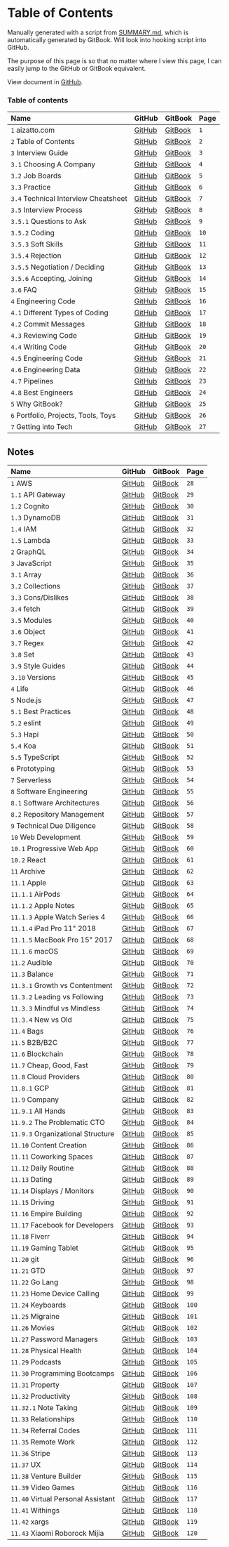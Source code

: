 # Table of Contents

Manually generated with a script from [SUMMARY.md](https://github.com/aizatto/gitbook-public/blob/master/SUMMARY.md), which is automatically generated by GitBook. Will look into hooking script into GitHub.

The purpose of this page is so that no matter where I view this page, I can easily jump to the GitHub or GitBook equivalent.

View document in [GitHub](https://github.com/aizatto/gitbook-public/blob/master/table-of-contents.md).

### Table of contents

| Name | GitHub | GitBook | Page |
| :--- | :--- | :--- | :--- |
| `1` aizatto.com | [GitHub](https://github.com/aizatto/gitbook-public/blob/master/README.md) | [GitBook](https://www.aizatto.com/README.md) | `1` |
| `2` Table of Contents | [GitHub](https://github.com/aizatto/gitbook-public/blob/master/table-of-contents.md) | [GitBook](https://www.aizatto.com/table-of-contents.md) | `2` |
| `3` Interview Guide | [GitHub](https://github.com/aizatto/gitbook-public/blob/master/interview-guide/README.md) | [GitBook](https://www.aizatto.com/interview-guide/README.md) | `3` |
| `3.1` Choosing A Company | [GitHub](https://github.com/aizatto/gitbook-public/blob/master/interview-guide/choosing-a-company.md) | [GitBook](https://www.aizatto.com/interview-guide/choosing-a-company.md) | `4` |
| `3.2` Job Boards | [GitHub](https://github.com/aizatto/gitbook-public/blob/master/interview-guide/job-boards.md) | [GitBook](https://www.aizatto.com/interview-guide/job-boards.md) | `5` |
| `3.3` Practice | [GitHub](https://github.com/aizatto/gitbook-public/blob/master/interview-guide/practice.md) | [GitBook](https://www.aizatto.com/interview-guide/practice.md) | `6` |
| `3.4` Technical Interview Cheatsheet | [GitHub](https://github.com/aizatto/gitbook-public/blob/master/interview-guide/technical-interview-cheatsheet.md) | [GitBook](https://www.aizatto.com/interview-guide/technical-interview-cheatsheet.md) | `7` |
| `3.5` Interview Process | [GitHub](https://github.com/aizatto/gitbook-public/blob/master/interview-guide/interview-process/README.md) | [GitBook](https://www.aizatto.com/interview-guide/interview-process/README.md) | `8` |
| `3.5.1` Questions to Ask | [GitHub](https://github.com/aizatto/gitbook-public/blob/master/interview-guide/interview-process/questions-to-ask.md) | [GitBook](https://www.aizatto.com/interview-guide/interview-process/questions-to-ask.md) | `9` |
| `3.5.2` Coding | [GitHub](https://github.com/aizatto/gitbook-public/blob/master/interview-guide/interview-process/coding.md) | [GitBook](https://www.aizatto.com/interview-guide/interview-process/coding.md) | `10` |
| `3.5.3` Soft Skills | [GitHub](https://github.com/aizatto/gitbook-public/blob/master/interview-guide/interview-process/soft-skills.md) | [GitBook](https://www.aizatto.com/interview-guide/interview-process/soft-skills.md) | `11` |
| `3.5.4` Rejection | [GitHub](https://github.com/aizatto/gitbook-public/blob/master/interview-guide/interview-process/rejection.md) | [GitBook](https://www.aizatto.com/interview-guide/interview-process/rejection.md) | `12` |
| `3.5.5` Negotiation / Deciding | [GitHub](https://github.com/aizatto/gitbook-public/blob/master/interview-guide/interview-process/negotiation.md) | [GitBook](https://www.aizatto.com/interview-guide/interview-process/negotiation.md) | `13` |
| `3.5.6` Accepting, Joining | [GitHub](https://github.com/aizatto/gitbook-public/blob/master/interview-guide/interview-process/accepting.md) | [GitBook](https://www.aizatto.com/interview-guide/interview-process/accepting.md) | `14` |
| `3.6` FAQ | [GitHub](https://github.com/aizatto/gitbook-public/blob/master/interview-guide/faq.md) | [GitBook](https://www.aizatto.com/interview-guide/faq.md) | `15` |
| `4` Engineering Code | [GitHub](https://github.com/aizatto/gitbook-public/blob/master/engineering-code/README.md) | [GitBook](https://www.aizatto.com/engineering-code/README.md) | `16` |
| `4.1` Different Types of Coding | [GitHub](https://github.com/aizatto/gitbook-public/blob/master/engineering-code/different-types-of-coding.md) | [GitBook](https://www.aizatto.com/engineering-code/different-types-of-coding.md) | `17` |
| `4.2` Commit Messages | [GitHub](https://github.com/aizatto/gitbook-public/blob/master/engineering-code/commit-messages.md) | [GitBook](https://www.aizatto.com/engineering-code/commit-messages.md) | `18` |
| `4.3` Reviewing Code | [GitHub](https://github.com/aizatto/gitbook-public/blob/master/engineering-code/reviewing-code.md) | [GitBook](https://www.aizatto.com/engineering-code/reviewing-code.md) | `19` |
| `4.4` Writing Code | [GitHub](https://github.com/aizatto/gitbook-public/blob/master/engineering-code/writing-code.md) | [GitBook](https://www.aizatto.com/engineering-code/writing-code.md) | `20` |
| `4.5` Engineering Code | [GitHub](https://github.com/aizatto/gitbook-public/blob/master/engineering-code/engineering-code-1.md) | [GitBook](https://www.aizatto.com/engineering-code/engineering-code-1.md) | `21` |
| `4.6` Engineering Data | [GitHub](https://github.com/aizatto/gitbook-public/blob/master/engineering-code/engineering-data.md) | [GitBook](https://www.aizatto.com/engineering-code/engineering-data.md) | `22` |
| `4.7` Pipelines | [GitHub](https://github.com/aizatto/gitbook-public/blob/master/engineering-code/pipelines.md) | [GitBook](https://www.aizatto.com/engineering-code/pipelines.md) | `23` |
| `4.8` Best Engineers | [GitHub](https://github.com/aizatto/gitbook-public/blob/master/engineering-code/best-engineers.md) | [GitBook](https://www.aizatto.com/engineering-code/best-engineers.md) | `24` |
| `5` Why GitBook? | [GitHub](https://github.com/aizatto/gitbook-public/blob/master/why-gitbook.md) | [GitBook](https://www.aizatto.com/why-gitbook.md) | `25` |
| `6` Portfolio, Projects, Tools, Toys | [GitHub](https://github.com/aizatto/gitbook-public/blob/master/projects-tools-toys.md) | [GitBook](https://www.aizatto.com/projects-tools-toys.md) | `26` |
| `7` Getting into Tech | [GitHub](https://github.com/aizatto/gitbook-public/blob/master/getting-into-tech.md) | [GitBook](https://www.aizatto.com/getting-into-tech.md) | `27` |

## Notes

| Name | GitHub | GitBook | Page |
| :--- | :--- | :--- | :--- |
| `1` AWS | [GitHub](https://github.com/aizatto/gitbook-public/blob/master/notes/aws/README.md) | [GitBook](https://www.aizatto.com/notes/aws/README.md) | `28` |
| `1.1` API Gateway | [GitHub](https://github.com/aizatto/gitbook-public/blob/master/notes/aws/api-gateway.md) | [GitBook](https://www.aizatto.com/notes/aws/api-gateway.md) | `29` |
| `1.2` Cognito | [GitHub](https://github.com/aizatto/gitbook-public/blob/master/notes/aws/cognito.md) | [GitBook](https://www.aizatto.com/notes/aws/cognito.md) | `30` |
| `1.3` DynamoDB | [GitHub](https://github.com/aizatto/gitbook-public/blob/master/notes/aws/dynamodb.md) | [GitBook](https://www.aizatto.com/notes/aws/dynamodb.md) | `31` |
| `1.4` IAM | [GitHub](https://github.com/aizatto/gitbook-public/blob/master/notes/aws/iam.md) | [GitBook](https://www.aizatto.com/notes/aws/iam.md) | `32` |
| `1.5` Lambda | [GitHub](https://github.com/aizatto/gitbook-public/blob/master/notes/aws/lambda.md) | [GitBook](https://www.aizatto.com/notes/aws/lambda.md) | `33` |
| `2` GraphQL | [GitHub](https://github.com/aizatto/gitbook-public/blob/master/notes/graphql.md) | [GitBook](https://www.aizatto.com/notes/graphql.md) | `34` |
| `3` JavaScript | [GitHub](https://github.com/aizatto/gitbook-public/blob/master/notes/javascript/README.md) | [GitBook](https://www.aizatto.com/notes/javascript/README.md) | `35` |
| `3.1` Array | [GitHub](https://github.com/aizatto/gitbook-public/blob/master/notes/javascript/array.md) | [GitBook](https://www.aizatto.com/notes/javascript/array.md) | `36` |
| `3.2` Collections | [GitHub](https://github.com/aizatto/gitbook-public/blob/master/notes/javascript/collections.md) | [GitBook](https://www.aizatto.com/notes/javascript/collections.md) | `37` |
| `3.3` Cons/Dislikes | [GitHub](https://github.com/aizatto/gitbook-public/blob/master/notes/javascript/cons-dislikes.md) | [GitBook](https://www.aizatto.com/notes/javascript/cons-dislikes.md) | `38` |
| `3.4` fetch | [GitHub](https://github.com/aizatto/gitbook-public/blob/master/notes/javascript/fetch.md) | [GitBook](https://www.aizatto.com/notes/javascript/fetch.md) | `39` |
| `3.5` Modules | [GitHub](https://github.com/aizatto/gitbook-public/blob/master/notes/javascript/modules.md) | [GitBook](https://www.aizatto.com/notes/javascript/modules.md) | `40` |
| `3.6` Object | [GitHub](https://github.com/aizatto/gitbook-public/blob/master/notes/javascript/object.md) | [GitBook](https://www.aizatto.com/notes/javascript/object.md) | `41` |
| `3.7` Regex | [GitHub](https://github.com/aizatto/gitbook-public/blob/master/notes/javascript/regex.md) | [GitBook](https://www.aizatto.com/notes/javascript/regex.md) | `42` |
| `3.8` Set | [GitHub](https://github.com/aizatto/gitbook-public/blob/master/notes/javascript/set.md) | [GitBook](https://www.aizatto.com/notes/javascript/set.md) | `43` |
| `3.9` Style Guides | [GitHub](https://github.com/aizatto/gitbook-public/blob/master/notes/javascript/style-guides.md) | [GitBook](https://www.aizatto.com/notes/javascript/style-guides.md) | `44` |
| `3.10` Versions | [GitHub](https://github.com/aizatto/gitbook-public/blob/master/notes/javascript/versions.md) | [GitBook](https://www.aizatto.com/notes/javascript/versions.md) | `45` |
| `4` Life | [GitHub](https://github.com/aizatto/gitbook-public/blob/master/notes/success.md) | [GitBook](https://www.aizatto.com/notes/success.md) | `46` |
| `5` Node.js | [GitHub](https://github.com/aizatto/gitbook-public/blob/master/notes/node.js/README.md) | [GitBook](https://www.aizatto.com/notes/node.js/README.md) | `47` |
| `5.1` Best Practices | [GitHub](https://github.com/aizatto/gitbook-public/blob/master/notes/node.js/best-practices.md) | [GitBook](https://www.aizatto.com/notes/node.js/best-practices.md) | `48` |
| `5.2` eslint | [GitHub](https://github.com/aizatto/gitbook-public/blob/master/notes/node.js/eslint.md) | [GitBook](https://www.aizatto.com/notes/node.js/eslint.md) | `49` |
| `5.3` Hapi | [GitHub](https://github.com/aizatto/gitbook-public/blob/master/notes/node.js/hapi.md) | [GitBook](https://www.aizatto.com/notes/node.js/hapi.md) | `50` |
| `5.4` Koa | [GitHub](https://github.com/aizatto/gitbook-public/blob/master/notes/node.js/koa.md) | [GitBook](https://www.aizatto.com/notes/node.js/koa.md) | `51` |
| `5.5` TypeScript | [GitHub](https://github.com/aizatto/gitbook-public/blob/master/notes/node.js/typescript.md) | [GitBook](https://www.aizatto.com/notes/node.js/typescript.md) | `52` |
| `6` Prototyping | [GitHub](https://github.com/aizatto/gitbook-public/blob/master/notes/prototyping.md) | [GitBook](https://www.aizatto.com/notes/prototyping.md) | `53` |
| `7` Serverless | [GitHub](https://github.com/aizatto/gitbook-public/blob/master/notes/serverless.md) | [GitBook](https://www.aizatto.com/notes/serverless.md) | `54` |
| `8` Software Engineering | [GitHub](https://github.com/aizatto/gitbook-public/blob/master/notes/software-engineering/README.md) | [GitBook](https://www.aizatto.com/notes/software-engineering/README.md) | `55` |
| `8.1` Software Architectures | [GitHub](https://github.com/aizatto/gitbook-public/blob/master/notes/software-engineering/software-architectures.md) | [GitBook](https://www.aizatto.com/notes/software-engineering/software-architectures.md) | `56` |
| `8.2` Repository Management | [GitHub](https://github.com/aizatto/gitbook-public/blob/master/notes/software-engineering/repository-management.md) | [GitBook](https://www.aizatto.com/notes/software-engineering/repository-management.md) | `57` |
| `9` Technical Due Diligence | [GitHub](https://github.com/aizatto/gitbook-public/blob/master/notes/technical-due-diligence.md) | [GitBook](https://www.aizatto.com/notes/technical-due-diligence.md) | `58` |
| `10` Web Development | [GitHub](https://github.com/aizatto/gitbook-public/blob/master/notes/web-development/README.md) | [GitBook](https://www.aizatto.com/notes/web-development/README.md) | `59` |
| `10.1` Progressive Web App | [GitHub](https://github.com/aizatto/gitbook-public/blob/master/notes/web-development/progressive-web-app.md) | [GitBook](https://www.aizatto.com/notes/web-development/progressive-web-app.md) | `60` |
| `10.2` React | [GitHub](https://github.com/aizatto/gitbook-public/blob/master/notes/web-development/react.md) | [GitBook](https://www.aizatto.com/notes/web-development/react.md) | `61` |
| `11` Archive | [GitHub](https://github.com/aizatto/gitbook-public/blob/master/notes/archive/README.md) | [GitBook](https://www.aizatto.com/notes/archive/README.md) | `62` |
| `11.1` Apple | [GitHub](https://github.com/aizatto/gitbook-public/blob/master/notes/archive/apple/README.md) | [GitBook](https://www.aizatto.com/notes/archive/apple/README.md) | `63` |
| `11.1.1` AirPods | [GitHub](https://github.com/aizatto/gitbook-public/blob/master/notes/archive/apple/airpods.md) | [GitBook](https://www.aizatto.com/notes/archive/apple/airpods.md) | `64` |
| `11.1.2` Apple Notes | [GitHub](https://github.com/aizatto/gitbook-public/blob/master/notes/archive/apple/apple-notes.md) | [GitBook](https://www.aizatto.com/notes/archive/apple/apple-notes.md) | `65` |
| `11.1.3` Apple Watch Series 4 | [GitHub](https://github.com/aizatto/gitbook-public/blob/master/notes/archive/apple/apple-watch.md) | [GitBook](https://www.aizatto.com/notes/archive/apple/apple-watch.md) | `66` |
| `11.1.4` iPad Pro 11" 2018 | [GitHub](https://github.com/aizatto/gitbook-public/blob/master/notes/archive/apple/ipad-pro.md) | [GitBook](https://www.aizatto.com/notes/archive/apple/ipad-pro.md) | `67` |
| `11.1.5` MacBook Pro 15" 2017 | [GitHub](https://github.com/aizatto/gitbook-public/blob/master/notes/archive/apple/macbook-pro.md) | [GitBook](https://www.aizatto.com/notes/archive/apple/macbook-pro.md) | `68` |
| `11.1.6` macOS | [GitHub](https://github.com/aizatto/gitbook-public/blob/master/notes/archive/apple/new-mac.md) | [GitBook](https://www.aizatto.com/notes/archive/apple/new-mac.md) | `69` |
| `11.2` Audible | [GitHub](https://github.com/aizatto/gitbook-public/blob/master/notes/archive/audible.md) | [GitBook](https://www.aizatto.com/notes/archive/audible.md) | `70` |
| `11.3` Balance | [GitHub](https://github.com/aizatto/gitbook-public/blob/master/notes/archive/balance/README.md) | [GitBook](https://www.aizatto.com/notes/archive/balance/README.md) | `71` |
| `11.3.1` Growth vs Contentment | [GitHub](https://github.com/aizatto/gitbook-public/blob/master/notes/archive/balance/growth-vs-contentment.md) | [GitBook](https://www.aizatto.com/notes/archive/balance/growth-vs-contentment.md) | `72` |
| `11.3.2` Leading vs Following | [GitHub](https://github.com/aizatto/gitbook-public/blob/master/notes/archive/balance/leading-vs-following.md) | [GitBook](https://www.aizatto.com/notes/archive/balance/leading-vs-following.md) | `73` |
| `11.3.3` Mindful vs Mindless | [GitHub](https://github.com/aizatto/gitbook-public/blob/master/notes/archive/balance/mindful-vs-mindless.md) | [GitBook](https://www.aizatto.com/notes/archive/balance/mindful-vs-mindless.md) | `74` |
| `11.3.4` New vs Old | [GitHub](https://github.com/aizatto/gitbook-public/blob/master/notes/archive/balance/new-vs-old.md) | [GitBook](https://www.aizatto.com/notes/archive/balance/new-vs-old.md) | `75` |
| `11.4` Bags | [GitHub](https://github.com/aizatto/gitbook-public/blob/master/notes/archive/bags.md) | [GitBook](https://www.aizatto.com/notes/archive/bags.md) | `76` |
| `11.5` B2B/B2C | [GitHub](https://github.com/aizatto/gitbook-public/blob/master/notes/archive/b2b-b2c.md) | [GitBook](https://www.aizatto.com/notes/archive/b2b-b2c.md) | `77` |
| `11.6` Blockchain | [GitHub](https://github.com/aizatto/gitbook-public/blob/master/notes/archive/blockchain.md) | [GitBook](https://www.aizatto.com/notes/archive/blockchain.md) | `78` |
| `11.7` Cheap, Good, Fast | [GitHub](https://github.com/aizatto/gitbook-public/blob/master/notes/archive/cheap-good-fast.md) | [GitBook](https://www.aizatto.com/notes/archive/cheap-good-fast.md) | `79` |
| `11.8` Cloud Providers | [GitHub](https://github.com/aizatto/gitbook-public/blob/master/notes/archive/cloud-providers/README.md) | [GitBook](https://www.aizatto.com/notes/archive/cloud-providers/README.md) | `80` |
| `11.8.1` GCP | [GitHub](https://github.com/aizatto/gitbook-public/blob/master/notes/archive/cloud-providers/gcp.md) | [GitBook](https://www.aizatto.com/notes/archive/cloud-providers/gcp.md) | `81` |
| `11.9` Company | [GitHub](https://github.com/aizatto/gitbook-public/blob/master/notes/archive/company/README.md) | [GitBook](https://www.aizatto.com/notes/archive/company/README.md) | `82` |
| `11.9.1` All Hands | [GitHub](https://github.com/aizatto/gitbook-public/blob/master/notes/archive/company/all-hands.md) | [GitBook](https://www.aizatto.com/notes/archive/company/all-hands.md) | `83` |
| `11.9.2` The Problematic CTO | [GitHub](https://github.com/aizatto/gitbook-public/blob/master/notes/archive/company/the-problematic-cto.md) | [GitBook](https://www.aizatto.com/notes/archive/company/the-problematic-cto.md) | `84` |
| `11.9.3` Organizational Structure | [GitHub](https://github.com/aizatto/gitbook-public/blob/master/notes/archive/company/organizational-structure.md) | [GitBook](https://www.aizatto.com/notes/archive/company/organizational-structure.md) | `85` |
| `11.10` Content Creation | [GitHub](https://github.com/aizatto/gitbook-public/blob/master/notes/archive/content-creation.md) | [GitBook](https://www.aizatto.com/notes/archive/content-creation.md) | `86` |
| `11.11` Coworking Spaces | [GitHub](https://github.com/aizatto/gitbook-public/blob/master/notes/archive/coworking-spaces.md) | [GitBook](https://www.aizatto.com/notes/archive/coworking-spaces.md) | `87` |
| `11.12` Daily Routine | [GitHub](https://github.com/aizatto/gitbook-public/blob/master/notes/archive/daily-routine.md) | [GitBook](https://www.aizatto.com/notes/archive/daily-routine.md) | `88` |
| `11.13` Dating | [GitHub](https://github.com/aizatto/gitbook-public/blob/master/notes/archive/dating.md) | [GitBook](https://www.aizatto.com/notes/archive/dating.md) | `89` |
| `11.14` Displays / Monitors | [GitHub](https://github.com/aizatto/gitbook-public/blob/master/notes/archive/displays-monitors.md) | [GitBook](https://www.aizatto.com/notes/archive/displays-monitors.md) | `90` |
| `11.15` Driving | [GitHub](https://github.com/aizatto/gitbook-public/blob/master/notes/archive/driving.md) | [GitBook](https://www.aizatto.com/notes/archive/driving.md) | `91` |
| `11.16` Empire Building | [GitHub](https://github.com/aizatto/gitbook-public/blob/master/notes/archive/empire-building.md) | [GitBook](https://www.aizatto.com/notes/archive/empire-building.md) | `92` |
| `11.17` Facebook for Developers | [GitHub](https://github.com/aizatto/gitbook-public/blob/master/notes/archive/facebook-for-developers.md) | [GitBook](https://www.aizatto.com/notes/archive/facebook-for-developers.md) | `93` |
| `11.18` Fiverr | [GitHub](https://github.com/aizatto/gitbook-public/blob/master/notes/archive/fiverr.md) | [GitBook](https://www.aizatto.com/notes/archive/fiverr.md) | `94` |
| `11.19` Gaming Tablet | [GitHub](https://github.com/aizatto/gitbook-public/blob/master/notes/archive/gaming-tablet.md) | [GitBook](https://www.aizatto.com/notes/archive/gaming-tablet.md) | `95` |
| `11.20` git | [GitHub](https://github.com/aizatto/gitbook-public/blob/master/notes/archive/git.md) | [GitBook](https://www.aizatto.com/notes/archive/git.md) | `96` |
| `11.21` GTD | [GitHub](https://github.com/aizatto/gitbook-public/blob/master/notes/archive/gtd.md) | [GitBook](https://www.aizatto.com/notes/archive/gtd.md) | `97` |
| `11.22` Go Lang | [GitHub](https://github.com/aizatto/gitbook-public/blob/master/notes/archive/go-lang.md) | [GitBook](https://www.aizatto.com/notes/archive/go-lang.md) | `98` |
| `11.23` Home Device Calling | [GitHub](https://github.com/aizatto/gitbook-public/blob/master/notes/archive/home-device-calling.md) | [GitBook](https://www.aizatto.com/notes/archive/home-device-calling.md) | `99` |
| `11.24` Keyboards | [GitHub](https://github.com/aizatto/gitbook-public/blob/master/notes/archive/keyboards.md) | [GitBook](https://www.aizatto.com/notes/archive/keyboards.md) | `100` |
| `11.25` Migraine | [GitHub](https://github.com/aizatto/gitbook-public/blob/master/notes/archive/migraine.md) | [GitBook](https://www.aizatto.com/notes/archive/migraine.md) | `101` |
| `11.26` Movies | [GitHub](https://github.com/aizatto/gitbook-public/blob/master/notes/archive/movies.md) | [GitBook](https://www.aizatto.com/notes/archive/movies.md) | `102` |
| `11.27` Password Managers | [GitHub](https://github.com/aizatto/gitbook-public/blob/master/notes/archive/password-managers.md) | [GitBook](https://www.aizatto.com/notes/archive/password-managers.md) | `103` |
| `11.28` Physical Health | [GitHub](https://github.com/aizatto/gitbook-public/blob/master/notes/archive/physical-health.md) | [GitBook](https://www.aizatto.com/notes/archive/physical-health.md) | `104` |
| `11.29` Podcasts | [GitHub](https://github.com/aizatto/gitbook-public/blob/master/notes/archive/podcasts.md) | [GitBook](https://www.aizatto.com/notes/archive/podcasts.md) | `105` |
| `11.30` Programming Bootcamps | [GitHub](https://github.com/aizatto/gitbook-public/blob/master/notes/archive/programming-bootcamps.md) | [GitBook](https://www.aizatto.com/notes/archive/programming-bootcamps.md) | `106` |
| `11.31` Property | [GitHub](https://github.com/aizatto/gitbook-public/blob/master/notes/archive/property.md) | [GitBook](https://www.aizatto.com/notes/archive/property.md) | `107` |
| `11.32` Productivity | [GitHub](https://github.com/aizatto/gitbook-public/blob/master/notes/archive/productivity/README.md) | [GitBook](https://www.aizatto.com/notes/archive/productivity/README.md) | `108` |
| `11.32.1` Note Taking | [GitHub](https://github.com/aizatto/gitbook-public/blob/master/notes/archive/productivity/note-taking.md) | [GitBook](https://www.aizatto.com/notes/archive/productivity/note-taking.md) | `109` |
| `11.33` Relationships | [GitHub](https://github.com/aizatto/gitbook-public/blob/master/notes/archive/relationships.md) | [GitBook](https://www.aizatto.com/notes/archive/relationships.md) | `110` |
| `11.34` Referral Codes | [GitHub](https://github.com/aizatto/gitbook-public/blob/master/notes/archive/referral-codes.md) | [GitBook](https://www.aizatto.com/notes/archive/referral-codes.md) | `111` |
| `11.35` Remote Work | [GitHub](https://github.com/aizatto/gitbook-public/blob/master/notes/archive/remote-work.md) | [GitBook](https://www.aizatto.com/notes/archive/remote-work.md) | `112` |
| `11.36` Stripe | [GitHub](https://github.com/aizatto/gitbook-public/blob/master/notes/archive/stripe.md) | [GitBook](https://www.aizatto.com/notes/archive/stripe.md) | `113` |
| `11.37` UX | [GitHub](https://github.com/aizatto/gitbook-public/blob/master/notes/archive/ux.md) | [GitBook](https://www.aizatto.com/notes/archive/ux.md) | `114` |
| `11.38` Venture Builder | [GitHub](https://github.com/aizatto/gitbook-public/blob/master/notes/archive/venture-builder.md) | [GitBook](https://www.aizatto.com/notes/archive/venture-builder.md) | `115` |
| `11.39` Video Games | [GitHub](https://github.com/aizatto/gitbook-public/blob/master/notes/archive/video-games.md) | [GitBook](https://www.aizatto.com/notes/archive/video-games.md) | `116` |
| `11.40` Virtual Personal Assistant | [GitHub](https://github.com/aizatto/gitbook-public/blob/master/notes/archive/virtual-personal-assistant.md) | [GitBook](https://www.aizatto.com/notes/archive/virtual-personal-assistant.md) | `117` |
| `11.41` Withings | [GitHub](https://github.com/aizatto/gitbook-public/blob/master/notes/archive/withings.md) | [GitBook](https://www.aizatto.com/notes/archive/withings.md) | `118` |
| `11.42` xargs | [GitHub](https://github.com/aizatto/gitbook-public/blob/master/notes/archive/xargs.md) | [GitBook](https://www.aizatto.com/notes/archive/xargs.md) | `119` |
| `11.43` Xiaomi Roborock Mijia | [GitHub](https://github.com/aizatto/gitbook-public/blob/master/notes/archive/xiaomi-roborock-mijia.md) | [GitBook](https://www.aizatto.com/notes/archive/xiaomi-roborock-mijia.md) | `120` |

